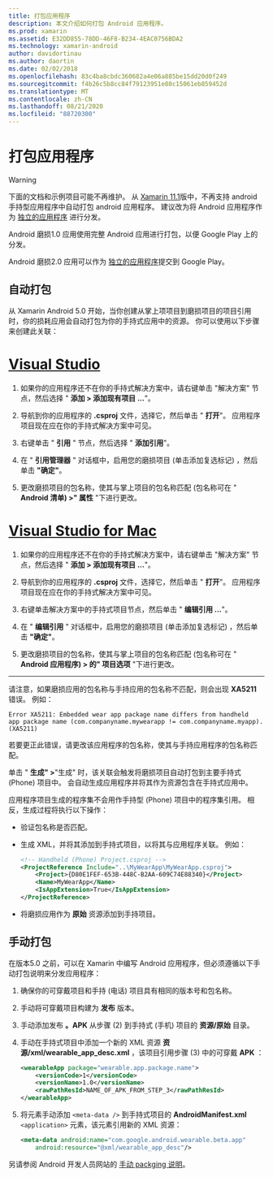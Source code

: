 ```yaml
---
title: 打包应用程序
description: 本文介绍如何打包 Android 应用程序。
ms.prod: xamarin
ms.assetid: E32DD855-78DD-46F8-B234-4EAC0756BDA2
ms.technology: xamarin-android
author: davidortinau
ms.author: daortin
ms.date: 02/02/2018
ms.openlocfilehash: 83c4ba8cbdc360682a4e06a885be15dd20d0f249
ms.sourcegitcommit: f4b26c5b8cc84f79123951e80c15061eb859452d
ms.translationtype: MT
ms.contentlocale: zh-CN
ms.lasthandoff: 08/21/2020
ms.locfileid: "88720300"
---
```

# <a name="packaging-wear-apps"></a>打包应用程序

> [!WARNING]
> 下面的文档和示例项目可能不再维护。
> 从 [Xamarin 11.1][xa-11.1]版中，不再支持 android 手持型应用程序中自动打包 android 应用程序。 建议改为将 Android 应用程序作为 [独立的应用程序][standalone] 进行分发。

Android 磨损1.0 应用使用完整 Android 应用进行打包，以便 Google Play 上的分发。

Android 磨损2.0 应用可以作为 [独立的应用程序][standalone]提交到 Google Play。

[xa-11.1]: https://docs.microsoft.com/xamarin/android/release-notes/11/11.1
[standalone]: https://developer.android.com/training/wearables/apps/standalone-apps

## <a name="automatic-packaging"></a>自动打包

从 Xamarin Android 5.0 开始，当你创建从掌上项项目到磨损项目的项目引用时，你的损耗应用会自动打包为你的手持式应用中的资源。 你可以使用以下步骤来创建此关联： 

# <a name="visual-studio"></a>[Visual Studio](#tab/windows)

1. 如果你的应用程序还不在你的手持式解决方案中，请右键单击 "解决方案" 节点，然后选择 " **添加 > 添加现有项目 ...**"。

2. 导航到你的应用程序的 **.csproj** 文件，选择它，然后单击 " **打开**"。 应用程序项目现在应在你的手持式解决方案中可见。

3. 右键单击 " **引用** " 节点，然后选择 " **添加引用**"。

4. 在 " **引用管理器** " 对话框中，启用您的磨损项目 (单击添加复选标记) ，然后单击 **"确定"**。

5. 更改磨损项目的包名称，使其与掌上项目的包名称匹配 (包名称可在 " **Android 清单) >" 属性** "下进行更改。

# <a name="visual-studio-for-mac"></a>[Visual Studio for Mac](#tab/macos)

1. 如果你的应用程序还不在你的手持式解决方案中，请右键单击 "解决方案" 节点，然后选择 " **添加 > 添加现有项目 ...**"。

2. 导航到你的应用程序的 **.csproj** 文件，选择它，然后单击 " **打开**"。 应用程序项目现在应在你的手持式解决方案中可见。

3. 右键单击解决方案中的手持式项目节点，然后单击 " **编辑引用 ...**"。

4. 在 " **编辑引用** " 对话框中，启用您的磨损项目 (单击添加复选标记) ，然后单击 **"确定"**。

5. 更改磨损项目的包名称，使其与掌上项目的包名称匹配 (包名称可在 " **Android 应用程序) > 的" 项目选项** "下进行更改。

-----

请注意，如果磨损应用的包名称与手持应用的包名称不匹配，则会出现 **XA5211** 错误。 例如：

```shell
Error XA5211: Embedded wear app package name differs from handheld 
app package name (com.companyname.mywearapp != com.companyname.myapp). (XA5211)
```

若要更正此错误，请更改该应用程序的包名称，使其与手持应用程序的包名称匹配。

单击 " **生成" >**"生成" 时，该关联会触发将磨损项目自动打包到主要手持式 (Phone) 项目中。 会自动生成应用程序并将其作为资源包含在手持式应用中。

应用程序项目生成的程序集不会用作手持型 (Phone) 项目中的程序集引用。 相反，生成过程将执行以下操作：

- 验证包名称是否匹配。 

- 生成 XML，并将其添加到手持式项目，以将其与应用程序关联。 例如： 

    ```xml
    <!-- Handheld (Phone) Project.csproj -->
    <ProjectReference Include="..\MyWearApp\MyWearApp.csproj">
        <Project>{D80E1FEF-653B-448C-B2AA-609C74E88340}</Project>
        <Name>MyWearApp</Name>
        <IsAppExtension>True</IsAppExtension>
    </ProjectReference>
    ```

- 将磨损应用作为 **原始** 资源添加到手持项目。 

## <a name="manual-packaging"></a>手动打包

在版本5.0 之前，可以在 Xamarin 中编写 Android 应用程序，但必须遵循以下手动打包说明来分发应用程序： 

1. 确保你的可穿戴项目和手持 (电话) 项目具有相同的版本号和包名称。

2. 手动将可穿戴项目构建为 **发布** 版本。

3. 手动添加发布 **。APK** 从步骤 (2) 到手持式 (手机) 项目的 **资源/原始** 目录。

4. 手动在手持式项目中添加一个新的 XML 资源 **资源/xml/wearable_app_desc.xml** ，该项目引用步骤 (3) 中的可穿戴 **APK** ：

    ```xml
    <wearableApp package="wearable.app.package.name">
        <versionCode>1</versionCode>
        <versionName>1.0</versionName>
        <rawPathResId>NAME_OF_APK_FROM_STEP_3</rawPathResId>
    </wearableApp>
    ```

5. 将元素手动添加 `<meta-data />` 到手持式项目的 **AndroidManifest.xml** `<application>` 元素，该元素引用新的 XML 资源：

    ```xml
    <meta-data android:name="com.google.android.wearable.beta.app"
        android:resource="@xml/wearable_app_desc"/>
    ```

另请参阅 Android 开发人员网站的 [手动 packging 说明](https://developer.android.com/training/wearables/apps/packaging.html#PackageManually)。
